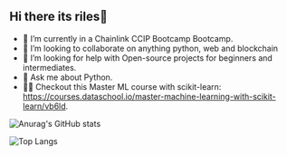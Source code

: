 ## Hi there its riles👋



<!-- - 🔭 I’m currently working on LLMs. -->
- 🌱 I’m currently in a Chainlink CCIP Bootcamp Bootcamp.
- 👯 I’m looking to collaborate on anything python, web and blockchain
- 🤔 I’m looking for help with Open-source projects for beginners and intermediates.
- 💬 Ask me about Python.
- 👨‍💻 Checkout this Master ML course with scikit-learn: https://courses.dataschool.io/master-machine-learning-with-scikit-learn/vb6ld.

![Anurag's GitHub stats](https://github-readme-stats.vercel.app/api?username=ultrasage-danz&show_icons=true&theme=radical)

![Top Langs](https://github-readme-stats.vercel.app/api/top-langs/?username=ultrasage-danz&layout=compact&theme=radical)

<!--<hr />
<a href="https://github.com/anuraghazra/github-readme-stats">
  <img height=300 align="center" src="https://github-readme-stats.vercel.app/api?username=ultrasage-danz&show_icons=true&theme=radical" />
</a>
<hr />
<a href="https://github.com/anuraghazra/convoychat">
  <img height=300 align="center" src="https://github-readme-stats.vercel.app/api/top-langs?username=ultrasage-danz&show_icons=true&theme=radical&langs_count=7&card_width=800" />
</a> --->

